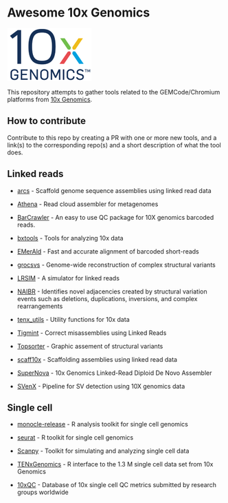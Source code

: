 Awesome 10x Genomics
====================
![10x genomics logo](10x_Genomics_Logo.png)

This repository attempts to gather tools related to the GEMCode/Chromium platforms from [10x Genomics](https://www.10xgenomics.com).

How to contribute
-----------------

Contribute to this repo by creating a PR with one or more new tools, and a link(s) to the corresponding repo(s) and a short description of what the tool does.

Linked reads
------------

* [arcs](https://github.com/bcgsc/arcs) -
Scaffold genome sequence assemblies using linked read data

* [Athena](https://github.com/abishara/athena_meta) -
Read cloud assembler for metagenomes

* [BarCrawler](https://github.com/J35P312/BarCrawler) -
An easy to use QC package for 10X genomics barcoded reads.

* [bxtools](https://github.com/walaj/bxtools) -
Tools for analyzing 10x data

* [EMerAld](http://cb.csail.mit.edu/cb/ema/) -
Fast and accurate alignment of barcoded short-reads

* [grocsvs](https://github.com/grocsvs/grocsvs) -
Genome-wide reconstruction of complex structural variants

* [LRSIM](https://github.com/aquaskyline/LRSIM) -
A simulator for linked reads

* [NAIBR](https://github.com/raphael-group/NAIBR) -
Identifies novel adjacencies created by structural variation events such as deletions, duplications, inversions, and complex rearrangements

* [tenx_utils](https://github.com/friend1ws/tenx_utils) -
Utility functions for 10x data

* [Tigmint](https://github.com/bcgsc/tigmint) -
Correct misassemblies using Linked Reads

* [Topsorter](https://github.com/hanfang/Topsorter) -
Graphic assement of structural variants

* [scaff10x](https://sourceforge.net/projects/phusion2/files/scaff10x/) -
Scaffolding assemblies using linked read data

* [SuperNova](https://github.com/10XGenomics/supernova) -
10x Genomics Linked-Read Diploid De Novo Assembler

* [SVenX](https://github.com/vborjesson/SVenX) -
Pipeline for SV detection using 10X genomics data

Single cell
-----------

* [monocle-release](https://github.com/cole-trapnell-lab/monocle-release) -
R analysis toolkit for single cell genomics

* [seurat](https://github.com/satijalab/seurat) -
R toolkit for single cell genomics

* [Scanpy](https://github.com/theislab/scanpy) -
Toolkit for simulating and analyzing single cell data

* [TENxGenomics](https://github.com/mtmorgan/TENxGenomics) -
R interface to the 1.3 M single cell data set from 10x Genomics

* [10xQC](http://10xqc.com/) -
Database of 10x single cell QC metrics submitted by research groups worldwide

